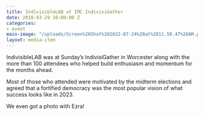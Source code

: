```yaml
---
title: IndivisibleLAB at IMC IndivisiGather
date: 2018-03-29 10:00:00 Z
categories:
- event
main-image: "/uploads/Screen%20Shot%202022-07-24%20at%2011.50.47%20AM.png"
layout: media-item
---
```


IndivisibleLAB was at Sunday’s IndivisiGather in Worcester along with the more than 100 attendees who helped build enthusiasm and momentum for the months ahead.

Most of those who attended were motivated by the midterm elections and agreed that a fortified democracy was the most popular vision of what success looks like in 2023. 

We even got a photo with Ezra!
